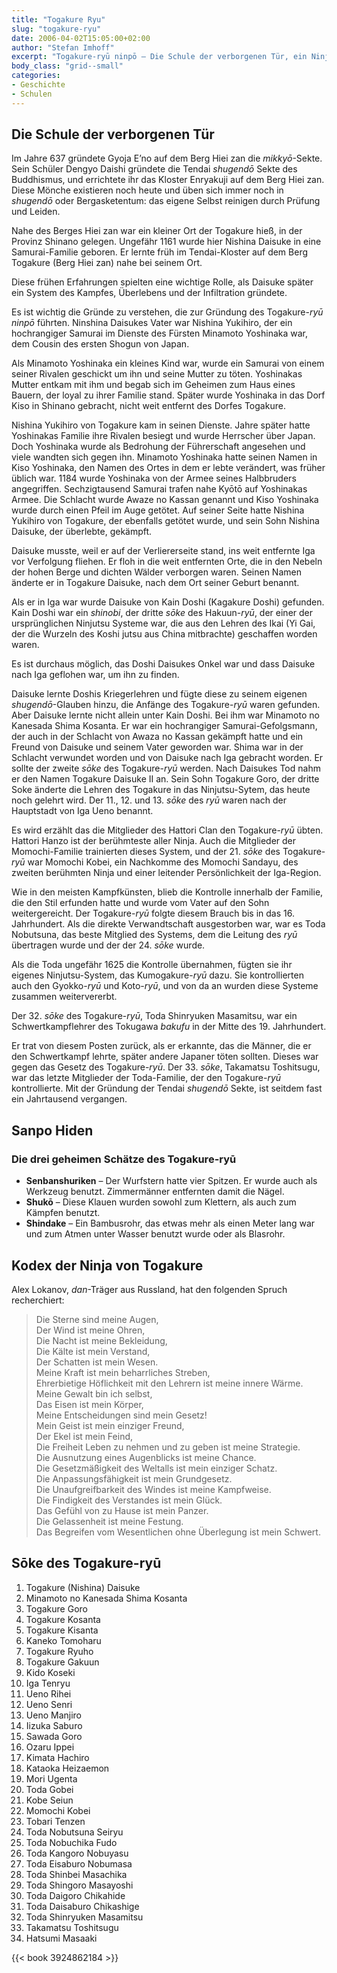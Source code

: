 ```yaml
---
title: "Togakure Ryu"
slug: "togakure-ryu"
date: 2006-04-02T15:05:00+02:00
author: "Stefan Imhoff"
excerpt: "Togakure-ryū ninpō – Die Schule der verborgenen Tür, ein Ninja-Ryu gegründet von Daisuke Togakure, ist nun fast schon tausend Jahre alt."
body_class: "grid--small"
categories:
- Geschichte
- Schulen
---
```


## Die Schule der verborgenen Tür

Im Jahre 637 gründete Gyoja E’no auf dem Berg Hiei zan die *mikkyō*-Sekte. Sein Schüler Dengyo Daishi gründete die Tendai *shugendō* Sekte des Buddhismus, und errichtete ihr das Kloster Enryakuji auf dem Berg Hiei zan. Diese Mönche existieren noch heute und üben sich immer noch in *shugendō* oder Bergasketentum: das eigene Selbst reinigen durch Prüfung und Leiden.

Nahe des Berges Hiei zan war ein kleiner Ort der Togakure hieß, in der Provinz Shinano gelegen. Ungefähr 1161 wurde hier Nishina Daisuke in eine Samurai-Familie geboren. Er lernte früh im Tendai-Kloster auf dem Berg Togakure (Berg Hiei zan) nahe bei seinem Ort.

Diese frühen Erfahrungen spielten eine wichtige Rolle, als Daisuke später ein System des Kampfes, Überlebens und der Infiltration gründete.

Es ist wichtig die Gründe zu verstehen, die zur Gründung des Togakure-*ryū* *ninpō* führten. Ninshina Daisukes Vater war Nishina Yukihiro, der ein hochrangiger Samurai im Dienste des Fürsten Minamoto Yoshinaka war, dem Cousin des ersten Shogun von Japan.

Als Minamoto Yoshinaka ein kleines Kind war, wurde ein Samurai von einem seiner Rivalen geschickt um ihn und seine Mutter zu töten. Yoshinakas Mutter entkam mit ihm und begab sich im Geheimen zum Haus eines Bauern, der loyal zu ihrer Familie stand. Später wurde Yoshinaka in das Dorf Kiso in Shinano gebracht, nicht weit entfernt des Dorfes Togakure.

Nishina Yukihiro von Togakure kam in seinen Dienste. Jahre später hatte Yoshinakas Familie ihre Rivalen besiegt und wurde Herrscher über Japan. Doch Yoshinaka wurde als Bedrohung der Führerschaft angesehen und viele wandten sich gegen ihn. Minamoto Yoshinaka hatte seinen Namen in Kiso Yoshinaka, den Namen des Ortes in dem er lebte verändert, was früher üblich war. 1184 wurde Yoshinaka von der Armee seines Halbbruders angegriffen. Sechzigtausend Samurai trafen nahe Kyōtō auf Yoshinakas Armee. Die Schlacht wurde Awaze no Kassan genannt und Kiso Yoshinaka wurde durch einen Pfeil im Auge getötet. Auf seiner Seite hatte Nishina Yukihiro von Togakure, der ebenfalls getötet wurde, und sein Sohn Nishina Daisuke, der überlebte, gekämpft.

Daisuke musste, weil er auf der Verliererseite stand, ins weit entfernte Iga vor Verfolgung fliehen. Er floh in die weit entfernten Orte, die in den Nebeln der hohen Berge und dichten Wälder verborgen waren. Seinen Namen änderte er in Togakure Daisuke, nach dem Ort seiner Geburt benannt.

Als er in Iga war wurde Daisuke von Kain Doshi (Kagakure Doshi) gefunden. Kain Doshi war ein *shinobi*, der dritte *sōke* des Hakuun-*ryū*, der einer der ursprünglichen Ninjutsu Systeme war, die aus den Lehren des Ikai (Yi Gai, der die Wurzeln des Koshi jutsu aus China mitbrachte) geschaffen worden waren.

Es ist durchaus möglich, das Doshi Daisukes Onkel war und dass Daisuke nach Iga geflohen war, um ihn zu finden.

Daisuke lernte Doshis Kriegerlehren und fügte diese zu seinem eigenen *shugendō*-Glauben hinzu, die Anfänge des Togakure-*ryū* waren gefunden. Aber Daisuke lernte nicht allein unter Kain Doshi. Bei ihm war Minamoto no Kanesada Shima Kosanta. Er war ein hochrangiger Samurai-Gefolgsmann, der auch in der Schlacht von Awaza no Kassan gekämpft hatte und ein Freund von Daisuke und seinem Vater geworden war. Shima war in der Schlacht verwundet worden und von Daisuke nach Iga gebracht worden. Er sollte der zweite *sōke* des Togakure-*ryū* werden. Nach Daisukes Tod nahm er den Namen Togakure Daisuke II an. Sein Sohn Togakure Goro, der dritte Soke änderte die Lehren des Togakure in das Ninjutsu-Sytem, das heute noch gelehrt wird. Der 11., 12. und 13. *sōke* des *ryū* waren nach der Hauptstadt von Iga Ueno benannt.

Es wird erzählt das die Mitglieder des Hattori Clan den Togakure-*ryū* übten. Hattori Hanzo ist der berühmteste aller Ninja. Auch die Mitglieder der Momochi-Familie trainierten dieses System, und der 21. *sōke* des Togakure-*ryū* war Momochi Kobei, ein Nachkomme des Momochi Sandayu, des zweiten berühmten Ninja und einer leitender Persönlichkeit der Iga-Region.

Wie in den meisten Kampfkünsten, blieb die Kontrolle innerhalb der Familie, die den Stil erfunden hatte und wurde vom Vater auf den Sohn weitergereicht. Der Togakure-*ryū* folgte diesem Brauch bis in das 16. Jahrhundert. Als die direkte Verwandtschaft ausgestorben war, war es Toda Nobutsuna, das beste Mitglied des Systems, dem die Leitung des *ryū* übertragen wurde und der der 24. *sōke* wurde.

Als die Toda ungefähr 1625 die Kontrolle übernahmen, fügten sie ihr eigenes Ninjutsu-System, das Kumogakure-*ryū* dazu. Sie kontrollierten auch den Gyokko-*ryū* und Koto-*ryū*, und von da an wurden diese Systeme zusammen weitervererbt.

Der 32. *sōke* des Togakure-*ryū*, Toda Shinryuken Masamitsu, war ein Schwertkampflehrer des Tokugawa *bakufu* in der Mitte des 19. Jahrhundert.

Er trat von diesem Posten zurück, als er erkannte, das die Männer, die er den Schwertkampf lehrte, später andere Japaner töten sollten. Dieses war gegen das Gesetz des Togakure-*ryū*. Der 33. *sōke*, Takamatsu Toshitsugu, war das letzte Mitglieder der Toda-Familie, der den Togakure-*ryū* kontrollierte. Mit der Gründung der Tendai *shugendō* Sekte, ist seitdem fast ein Jahrtausend vergangen.


## Sanpo Hiden

### Die drei geheimen Schätze des Togakure-ryū

- **Senbanshuriken** – Der Wurfstern hatte vier Spitzen. Er wurde auch als Werkzeug benutzt. Zimmermänner entfernten damit die Nägel.
- **Shukō** – Diese Klauen wurden sowohl zum Klettern, als auch zum Kämpfen benutzt.
- **Shindake** – Ein Bambusrohr, das etwas mehr als einen Meter lang war und zum Atmen unter Wasser benutzt wurde oder als Blasrohr.


## Kodex der Ninja von Togakure

Alex Lokanov, *dan*-Träger aus Russland, hat den folgenden Spruch recherchiert:

> Die Sterne sind meine Augen,  
> Der Wind ist meine Ohren,  
> Die Nacht ist meine Bekleidung,  
> Die Kälte ist mein Verstand,  
> Der Schatten ist mein Wesen.  
> Meine Kraft ist mein beharrliches Streben,  
> Ehrerbietige Höflichkeit mit den Lehrern ist meine innere Wärme.  
> Meine Gewalt bin ich selbst,  
> Das Eisen ist mein Körper,  
> Meine Entscheidungen sind mein Gesetz!  
> Mein Geist ist mein einziger Freund,  
> Der Ekel ist mein Feind,  
> Die Freiheit Leben zu nehmen und zu geben ist meine Strategie.   
> Die Ausnutzung eines Augenblicks ist meine Chance.  
> Die Gesetzmäßigkeit des Weltalls ist mein einziger Schatz.  
> Die Anpassungsfähigkeit ist mein Grundgesetz.  
> Die Unaufgreifbarkeit des Windes ist meine Kampfweise.  
> Die Findigkeit des Verstandes ist mein Glück.  
> Das Gefühl von zu Hause ist mein Panzer.  
> Die Gelassenheit ist meine Festung.  
> Das Begreifen vom Wesentlichen ohne Überlegung ist mein Schwert.


## Sōke des Togakure-ryū

1. Togakure (Nishina) Daisuke
2. Minamoto no Kanesada Shima Kosanta
3. Togakure Goro
4. Togakure Kosanta
5. Togakure Kisanta
6. Kaneko Tomoharu
7. Togakure Ryuho
8. Togakure Gakuun
9. Kido Koseki
10. Iga Tenryu
11. Ueno Rihei
12. Ueno Senri
13. Ueno Manjiro
14. Iizuka Saburo
15. Sawada Goro
16. Ozaru Ippei
17. Kimata Hachiro
18. Kataoka Heizaemon
19. Mori Ugenta
20. Toda Gobei
21. Kobe Seiun
22. Momochi Kobei
23. Tobari Tenzen
24. Toda Nobutsuna Seiryu
25. Toda Nobuchika Fudo
26. Toda Kangoro Nobuyasu
27. Toda Eisaburo Nobumasa
28. Toda Shinbei Masachika
29. Toda Shingoro Masayoshi
30. Toda Daigoro Chikahide
31. Toda Daisaburo Chikashige
32. Toda Shinryuken Masamitsu
33. Takamatsu Toshitsugu
34. Hatsumi Masaaki

{{< book 3924862184 >}}

